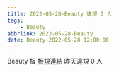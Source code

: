 ```yaml
---
title: 2022-05-28-Beauty 違規 0 人
tags:
    - Beauty
abbrlink: 2022-05-28-Beauty
date: Beauty-2022-05-28 12:00:00
---
```

Beauty 板 [板規連結](https://www.ptt.cc/bbs/Beauty/M.1630069980.A.84B.html)
昨天違規 0 人
